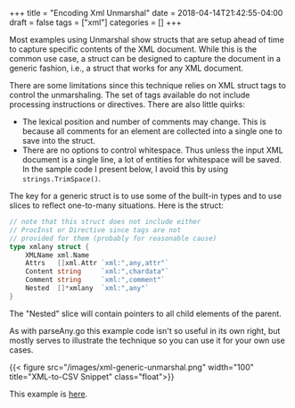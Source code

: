 +++
title = "Encoding Xml Unmarshal"
date = 2018-04-14T21:42:55-04:00
draft = false
tags = ["xml"]
categories = []
+++

Most examples using Unmarshal show structs that are setup
ahead of time to capture specific contents of the XML document.
While this is the common use case, a struct can be designed to
capture the document in a generic fashion, i.e.,
a struct that works for any XML document.

There are some limitations since this technique relies on
XML struct tags to control the unmarshaling.
The set of tags available do not include
processing instructions or directives.
There are also little quirks:

- The lexical position and number of comments may change.
This is because all comments for an element are collected
into a single one to save into the struct.
- There are no options to control whitespace.
Thus unless the input XML document is a single line,
a lot of entities for whitespace will be saved.
In the sample code I present below, I avoid this by using
`strings.TrimSpace()`.

The key for a generic struct is to use some of the built-in types
and to use slices to reflect one-to-many situations.
Here is the struct:

```go
// note that this struct does not include either
// ProcInst or Directive since tags are not
// provided for them (probably for reasonable cause)
type xmlany struct {
    XMLName xml.Name
    Attrs   []xml.Attr `xml:",any,attr"`
    Content string     `xml:",chardata"`
    Comment string     `xml:",comment"`
    Nested  []*xmlany  `xml:",any"`
}
```

The "Nested" slice will contain pointers to
all child elements of the parent.

As with parseAny.go this example code isn't so useful in its own right,
but mostly serves to illustrate the technique so you can use it for your own use cases.

{{< figure src="/images/xml-generic-unmarshal.png" width="100" title="XML-to-CSV Snippet" class="float">}}

This example is [here](https://github.com/mandolyte/xml-utils).

